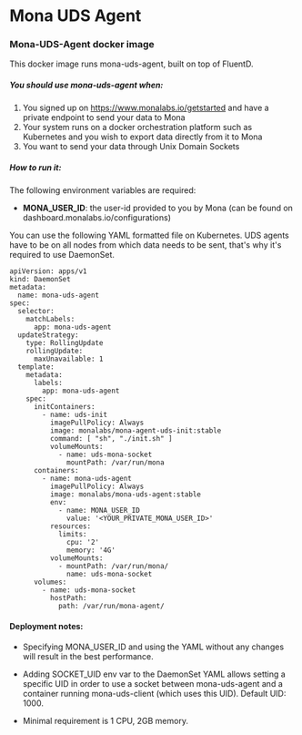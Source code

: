 # Mona UDS Agent

### Mona-UDS-Agent docker image
This docker image runs mona-uds-agent, built on top of FluentD.

##### You should use mona-uds-agent when:
1. You signed up on https://www.monalabs.io/getstarted and have a private endpoint to send your data to Mona
2. Your system runs on a docker orchestration platform such as Kubernetes and you wish to export data directly from it to Mona
3. You want to send your data through Unix Domain Sockets

##### How to run it:
The following environment variables are required:

* **MONA_USER_ID**: the user-id provided to you by Mona (can be found on dashboard.monalabs.io/configurations)

You can use the following YAML formatted file on Kubernetes. 
UDS agents have to be on all nodes from which data needs to be sent, that's why it's required to use DaemonSet.

```
apiVersion: apps/v1
kind: DaemonSet
metadata:
  name: mona-uds-agent
spec:
  selector:
    matchLabels:
      app: mona-uds-agent
  updateStrategy:
    type: RollingUpdate
    rollingUpdate:
      maxUnavailable: 1
  template:
    metadata:
      labels:
        app: mona-uds-agent
    spec:
      initContainers:
        - name: uds-init
          imagePullPolicy: Always
          image: monalabs/mona-agent-uds-init:stable
          command: [ "sh", "./init.sh" ]
          volumeMounts:
            - name: uds-mona-socket
              mountPath: /var/run/mona
      containers:
        - name: mona-uds-agent
          imagePullPolicy: Always
          image: monalabs/mona-uds-agent:stable
          env:
            - name: MONA_USER_ID
              value: '<YOUR_PRIVATE_MONA_USER_ID>'
          resources:
            limits:
              cpu: '2'
              memory: '4G'
          volumeMounts:
            - mountPath: /var/run/mona/
              name: uds-mona-socket
      volumes:
        - name: uds-mona-socket
          hostPath:
            path: /var/run/mona-agent/
```

#### Deployment notes:
* Specifying MONA_USER_ID and using the YAML without any changes will result in the best performance.
  
* Adding SOCKET_UID env var to the DaemonSet YAML allows setting a specific UID in order to use a socket between mona-uds-agent and a container running mona-uds-client (which uses this UID). Default UID: 1000.
* Minimal requirement is 1 CPU, 2GB memory.
